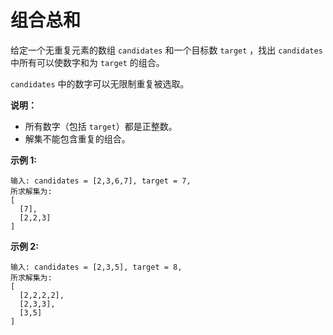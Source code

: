 # 组合总和

给定一个无重复元素的数组 `candidates` 和一个目标数 `target` ，找出 `candidates` 中所有可以使数字和为 `target` 的组合。

`candidates` 中的数字可以无限制重复被选取。

**说明：**

  + 所有数字（包括 `target`）都是正整数。
  + 解集不能包含重复的组合。 

**示例 1:**

    输入: candidates = [2,3,6,7], target = 7,
    所求解集为:
    [
      [7],
      [2,2,3]
    ]

**示例 2:**

    输入: candidates = [2,3,5], target = 8,
    所求解集为:
    [
      [2,2,2,2],
      [2,3,3],
      [3,5]
    ]